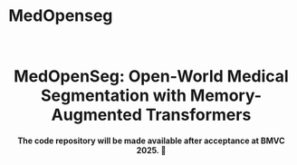 # MedOpenseg
<h1 align="center">
  <br>
MedOpenSeg: Open-World Medical Segmentation with Memory-Augmented Transformers
  <br>
</h1>
</h1>
<h4 align="center">The code repository will be made available after acceptance at BMVC 2025. 🚀</h4>
